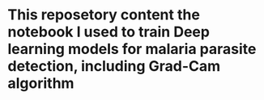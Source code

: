 # This reposetory content the notebook I used to train Deep learning models for malaria parasite detection, including Grad-Cam algorithm
